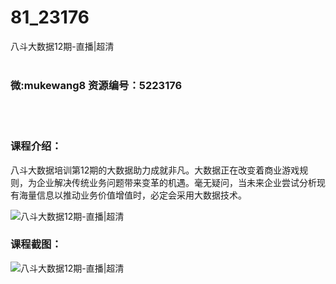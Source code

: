 # 81_23176
八斗大数据12期-直播|超清
<br/></br>
<h3>微:mukewang8 资源编号：5223176</h3>
<br/></br>
<h3>课程介绍：</h3>
<p>八斗<a title="查看与 大数据 相关的文章" target="_blank">大数据</a>培训第12期的大数据助力成就非凡。大数据正在改变着商业游戏规则，为企业解决传统业务问题带来变革的机遇。毫无疑问，当未来企业尝试分析现有海量信息以推动业务价值增值时，必定会采用大数据技术。</p>
<p><img src="https://www.ko996.com/wp-content/uploads/img/2021/10/1-40.png" alt="八斗大数据12期-直播|超清"></p>
<div class="info-desc">
<h3>课程截图：</h3>
<p><img src="https://www.ko996.com/wp-content/uploads/img/2022/03/2-20.png" alt="八斗大数据12期-直播|超清"></p>


			
</div>
